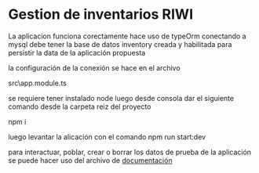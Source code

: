 # Gestion de inventarios RIWI

La aplicacion funciona corectamente hace uso de typeOrm conectando a mysql debe tener la base de datos inventory creada y habilitada para persistir la data de la aplicación propuesta

la configuración de la conexión se hace en el archivo

src\app.module.ts

se requiere tener instalado node luego desde consola dar el siguiente comando desde la carpeta reiz del proyecto

npm i

luego levantar la alicación con el comando
npm run start:dev

para interactuar, poblar, crear o borrar los datos de prueba de la aplicación se puede hacer uso del archivo de 
[documentación ](https://drive.google.com/file/d/1c-qE59XwDsXviS6NodWtff_yWHO67p_O/view?usp=sharing)